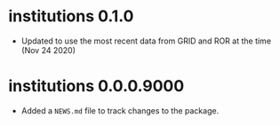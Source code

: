 # institutions 0.1.0

* Updated to use the most recent data from GRID and ROR at the time (Nov 24 2020)

# institutions 0.0.0.9000

* Added a `NEWS.md` file to track changes to the package.

